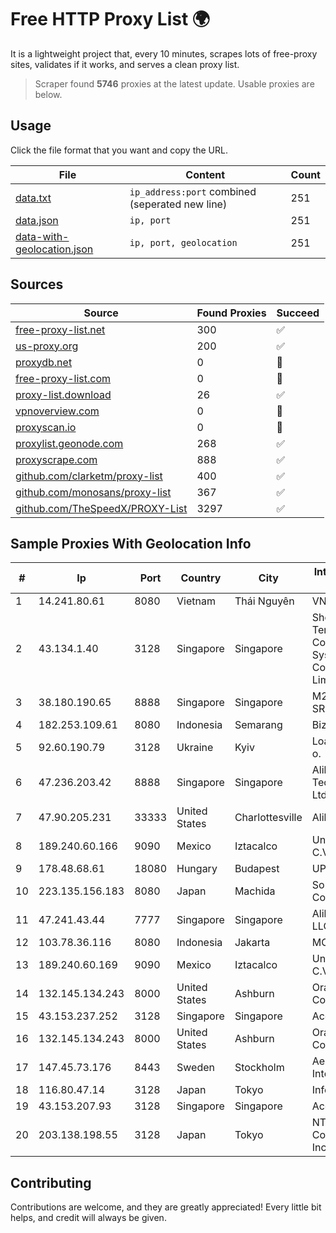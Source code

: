 
# Free HTTP Proxy List 🌍

It is a lightweight project that, every 10 minutes, scrapes lots of free-proxy sites, validates if it works, and serves a clean proxy list.


> Scraper found **5746** proxies at the latest update. Usable proxies are below.

## Usage

Click the file format that you want and copy the URL.


|File|Content|Count|
|----|-------|-----|
|[data.txt](https://raw.githubusercontent.com/themiralay/Proxy-List-World/master/data.txt)|`ip_address:port` combined (seperated new line)|251|
|[data.json](https://raw.githubusercontent.com/themiralay/Proxy-List-World/master/data.json)|`ip, port`|251|
|[data-with-geolocation.json](https://raw.githubusercontent.com/themiralay/Proxy-List-World/master/data-with-geolocation.json)|`ip, port, geolocation`|251|

## Sources

|Source|Found Proxies|Succeed|
|------|-------------|-------|
|[free-proxy-list.net](https://free-proxy-list.net)|300|✅|
|[us-proxy.org](https://www.us-proxy.org)|200|✅|
|[proxydb.net](http://proxydb.net)|0|🚫|
|[free-proxy-list.com](https://free-proxy-list.com/?page=&port=&type%5B%5D=http&type%5B%5D=https&up_time=0&search=Search)|0|🚫|
|[proxy-list.download](https://www.proxy-list.download/HTTP)|26|✅|
|[vpnoverview.com](https://vpnoverview.com/privacy/anonymous-browsing/free-proxy-servers)|0|🚫|
|[proxyscan.io](https://www.proxyscan.io)|0|🚫|
|[proxylist.geonode.com](https://proxylist.geonode.com/api/proxy-list?limit=300&page=1&sort_by=lastChecked&sort_type=desc&protocols=http,https)|268|✅|
|[proxyscrape.com](https://api.proxyscrape.com/v2/?request=displayproxies&protocol=http&timeout=10000&country=all&ssl=all&anonymity=all)|888|✅|
|[github.com/clarketm/proxy-list](https://raw.githubusercontent.com/clarketm/proxy-list/master/proxy-list-raw.txt)|400|✅|
|[github.com/monosans/proxy-list](https://raw.githubusercontent.com/monosans/proxy-list/main/proxies/http.txt)|367|✅|
|[github.com/TheSpeedX/PROXY-List](https://raw.githubusercontent.com/TheSpeedX/PROXY-List/master/http.txt)|3297|✅|


## Sample Proxies With Geolocation Info

|#|Ip|Port|Country|City|Internet Service Provider|
|-|--|----|-------|----|-------------------------|
|1|14.241.80.61|8080|Vietnam|Thái Nguyên|VNPT|
|2|43.134.1.40|3128|Singapore|Singapore|Shenzhen Tencent Computer Systems Company Limited|
|3|38.180.190.65|8888|Singapore|Singapore|M247 Europe SRL|
|4|182.253.109.61|8080|Indonesia|Semarang|Biznet Metronet|
|5|92.60.190.79|3128|Ukraine|Kyiv|Load.me sp. z o. o.|
|6|47.236.203.42|8888|Singapore|Singapore|Alibaba (US) Technology Co., Ltd.|
|7|47.90.205.231|33333|United States|Charlottesville|Alibaba.com LLC|
|8|189.240.60.166|9090|Mexico|Iztacalco|Uninet S.A. de C.V.|
|9|178.48.68.61|18080|Hungary|Budapest|UPC|
|10|223.135.156.183|8080|Japan|Machida|So-net Corporation|
|11|47.241.43.44|7777|Singapore|Singapore|Alibaba Cloud LLC|
|12|103.78.36.116|8080|Indonesia|Jakarta|MORATELINDO|
|13|189.240.60.169|9090|Mexico|Iztacalco|Uninet S.A. de C.V.|
|14|132.145.134.243|8000|United States|Ashburn|Oracle Corporation|
|15|43.153.237.252|3128|Singapore|Singapore|Aceville Pte.ltd|
|16|132.145.134.243|8000|United States|Ashburn|Oracle Corporation|
|17|147.45.73.176|8443|Sweden|Stockholm|Aeza International LTD|
|18|116.80.47.14|3128|Japan|Tokyo|InfoSphere|
|19|43.153.207.93|3128|Singapore|Singapore|Aceville Pte.ltd|
|20|203.138.198.55|3128|Japan|Tokyo|NTT PC Communications, Inc.|



## Contributing

Contributions are welcome, and they are greatly appreciated! Every
little bit helps, and credit will always be given.

